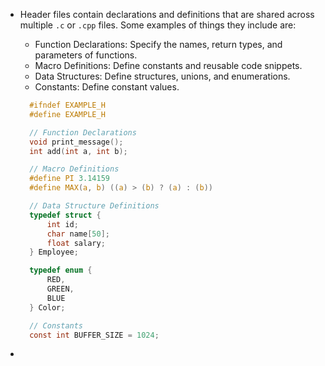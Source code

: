 - Header files contain declarations and definitions that are shared across multiple `.c` or `.cpp` files. Some examples of things they include are:
  -  Function Declarations: Specify the names, return types, and parameters of functions.
  -  Macro Definitions: Define constants and reusable code snippets.
  -  Data Structures: Define structures, unions, and enumerations.
  -  Constants: Define constant values.
  ```C
    #ifndef EXAMPLE_H
    #define EXAMPLE_H

    // Function Declarations
    void print_message();
    int add(int a, int b);

    // Macro Definitions
    #define PI 3.14159
    #define MAX(a, b) ((a) > (b) ? (a) : (b))

    // Data Structure Definitions
    typedef struct {
        int id;
        char name[50];
        float salary;
    } Employee;

    typedef enum {
        RED,
        GREEN,
        BLUE
    } Color;

    // Constants
    const int BUFFER_SIZE = 1024;
  ```

- 

